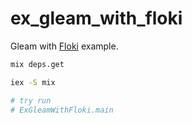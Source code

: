 # ex_gleam_with_floki

Gleam with [Floki](https://hexdocs.pm/floki/readme.html) example.

```sh
mix deps.get

iex -S mix

# try run
# ExGleamWithFloki.main
```
